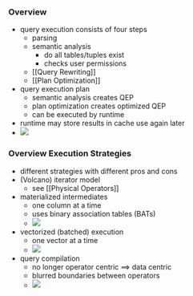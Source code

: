 ### Overview
+ query execution consists of four steps
	+ parsing
	+ semantic analysis
		+ do all tables/tuples exist
		+ checks user permissions
	+ [[Query Rewriting]]
	+ [[Plan Optimization]]
+ query execution plan
	+ semantic analysis creates QEP
	+ plan optimization creates optimized QEP
	+ can be executed by runtime
+ runtime may store results in cache use again later
+ ![](../../../z_images/Pasted%20image%2020220512131924.png)

### Overview Execution Strategies
+ different strategies with different pros and cons
+ (Volcano) iterator model
	+ see [[Physical Operators]]
+ materialized intermediates
	+ one column at a time
	+ uses binary association tables (BATs)
	+ ![](../../../z_images/Pasted%20image%2020220512153121.png)
+ vectorized (batched) execution
	+ one vector at a time
	+ ![](../../../z_images/Pasted%20image%2020220512153159.png)
+ query compilation
	+ no longer operator centric ==> data centric
	+ blurred boundaries between operators
	+ ![](../../../z_images/Pasted%20image%2020220512153320.png)


